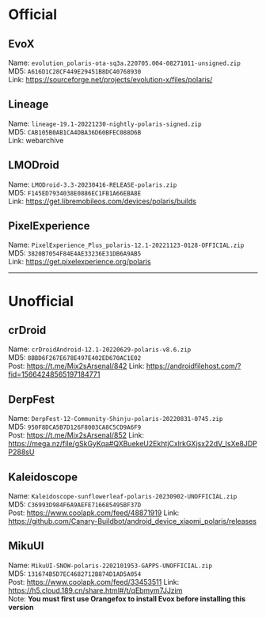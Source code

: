 # Official

## EvoX  
Name: `evolution_polaris-ota-sq3a.220705.004-08271011-unsigned.zip`  
MD5: `A616D1C28CF449E29451B8DC40768930`  
Link: https://sourceforge.net/projects/evolution-x/files/polaris/

## Lineage  
Name: `lineage-19.1-20221230-nightly-polaris-signed.zip`  
MD5: `CAB105B0AB1CA4DBA36D60BFEC088D6B`  
Link: webarchive

## LMODroid  
Name: `LMODroid-3.3-20230416-RELEASE-polaris.zip`  
MD5: `F145ED7934038E0886EC1FB1A66EBA8E`  
Link: https://get.libremobileos.com/devices/polaris/builds

## PixelExperience  
Name: `PixelExperience_Plus_polaris-12.1-20221123-0128-OFFICIAL.zip`  
MD5: `3820B7054F84E4AE33236E31DB6A9AB5`  
Link: https://get.pixelexperience.org/polaris

---------------------------------

# Unofficial  

## crDroid  
Name: `crDroidAndroid-12.1-20220629-polaris-v8.6.zip`  
MD5: `8BBD6F267E678E497E402ED670AC1E02`  
Post: https://t.me/Mix2sArsenal/842
Link: https://androidfilehost.com/?fid=15664248565197184771

## DerpFest  
Name: `DerpFest-12-Community-Shinju-polaris-20220831-0745.zip`  
MD5: `950F8DCA5B7D126F8003CA8C5CD9A6F9`  
Post: https://t.me/Mix2sArsenal/852
Link: https://mega.nz/file/gSkGyKqa#QXBuekeU2EkhtjCxlrkGXjsx22dV_IsXe8JDPP288sU

## Kaleidoscope
Name: `Kaleidoscope-sunflowerleaf-polaris-20230902-UNOFFICIAL.zip`  
MD5: `C36993D984F6A9AEFE716685495BF37D`  
Post: https://www.coolapk.com/feed/48871919
Link: https://github.com/Canary-Buildbot/android_device_xiaomi_polaris/releases

## MikuUI  
Name: `MikuUI-SNOW-polaris-2202101953-GAPPS-UNOFFICIAL.zip`  
MD5: `131674B5D7EC4682712B874D1AD5A054`  
Post: https://www.coolapk.com/feed/33453511
Link: https://h5.cloud.189.cn/share.html#/t/qEbmym7JJzim  
Note: **You must first use Orangefox to install Evox before installing this version**
